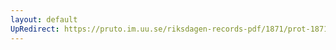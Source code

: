 ```yaml
---
layout: default
UpRedirect: https://pruto.im.uu.se/riksdagen-records-pdf/1871/prot-1871--ak--301/prot-1871--ak--301_022.pdf
---
```

